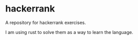 # hackerrank

A repository for hackerrank exercises.

I am using rust to solve them as a way to learn the language.

